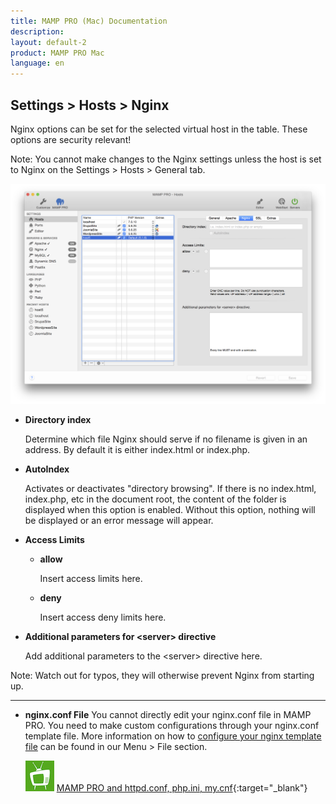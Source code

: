 ```yaml
---
title: MAMP PRO (Mac) Documentation
description: 
layout: default-2
product: MAMP PRO Mac
language: en
---
```


## Settings > Hosts > Nginx

Nginx options can be set for the selected virtual host in the table. These options are security relevant!

<div class="alert" role="alert">
Note: You cannot make changes to the Nginx settings unless the host is set to Nginx on the Settings > Hosts > General tab.
</div>

![MAMP](Nginx.png)

*  **Directory index**  

   Determine which file Nginx should serve if no filename is given in an address. By default it is either index.html or index.php.
   
*  **AutoIndex**

   Activates or deactivates "directory browsing". If there is no index.html, index.php, etc in the document root, the content of the folder is displayed when this option is enabled. Without this option, nothing will be displayed or an error message will appear.

*  **Access Limits**  

    *  **allow**
    
         Insert access limits here.
    
    *  **deny**
    
         Insert access deny limits here.
    
*  **Additional parameters for &lt;server&gt; directive**

   Add additional parameters to the &lt;server&gt; directive here.  

<div class="alert" role="alert">
Note: Watch out for typos, they will otherwise prevent Nginx from starting up.
</div>

---

*  **nginx.conf File**
   You cannot directly edit your nginx.conf file in MAMP PRO. You need to make custom configurations through your nginx.conf template file. More information on how to [configure your nginx template file](../../../Menu/File#edit_templates) can be found in our Menu > File section.

   ![MAMP](../../../Videos/MAMPtv.png) [MAMP PRO and httpd.conf, php.ini,                      my.cnf](https://www.youtube.com/watch?v=tYLykP2CxMM){:target="_blank"}


